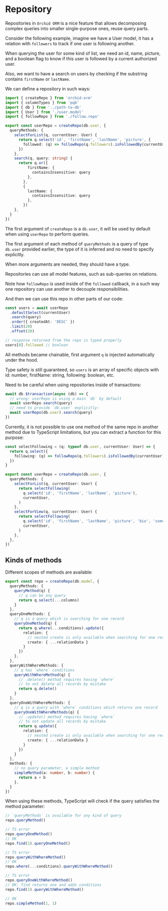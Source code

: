 # Repository

Repositories in `Orchid ORM` is a nice feature that allows decomposing complex queries into smaller single-purpose ones,
reuse query parts.

Consider the following example, imagine we have a User model, it has a relation with `followers` to track if one user is following another.

When querying the user for some kind of list, we need an id, name, picture, and a boolean flag to know if this user is followed by a current authorized user.

Also, we want to have a search on users by checking if the substring contains `firstName` or `lastName`.

We can define a repository in such ways:

```ts
import { createRepo } from 'orchid-orm'
import { columnTypes } from 'pqb'
import { db } from '../path-to-db'
import { User } from './user.model'
import { followRepo } from './follow.repo'

export const userRepo = createRepo(db.user, {
  queryMethods: {
    selectForList(q, currentUser: User) {
      return q.select('id', 'firstName', 'lastName', 'picture', {
        followed: (q) => followRepo(q.followers).isFollowedBy(currentUser),
      })
    },
    search(q, query: string) {
      return q.or({
          firstName: {
            containsInsensitive: query
          },
        },
        {
          lastName: {
            containsInsensitive: query
          },
        })
    },
  }
})
```

The first argument of `createRepo` is a `db.user`, it will be used by default when using `userRepo` to perform queries.

The first argument of each method of `queryMethods` is a query of type `db.user` provided earlier,
the type of it is inferred and no need to specify explicitly.

When more arguments are needed, they should have a type.

Repositories can use all model features, such as sub-queries on relations.

Note how `followRepo` is used inside of the `followed` callback, in a such way one repository can use another to decouple responsibilities.

And then we can use this repo in other parts of our code:

```ts
const users = await userRepo
  .defaultSelect(currentUser)
  .search(query)
  .order({ createdAt: 'DESC' })
  .limit(20)
  .offset(20)

// response returned from the repo is typed properly
users[0].followed // boolean
```

All methods became chainable, first argument `q` is injected automatically under the hood.

Type safety is still guaranteed, so `users` is an array of specific objects with id: number, firstName: string, following: boolean, etc.

Need to be careful when using repositories inside of transactions:

```ts
await db.$transaction(async (db) => {
  // wrong: userRepo is using a main `db` by default
  await userRepo.search(query)
  // need to provide `db.user` explicitly:
  await userRepo(db.user).search(query)
})
```

Currently, it is not possible to use one method of the same repo in another method due to TypeScript limitations,
but you can extract a function for this purpose:

```ts
const selectFollowing = (q: typeof db.user, currentUser: User) => {
  return q.select({
    following: (q) => followRepo(q.followers).isFollowedBy(currentUser),
  })
}

export const userRepo = createRepo(db.user, {
  queryMethods: {
    selectForList(q, currentUser: User) {
      return selectFollowing(
        q.select('id', 'firstName', 'lastName', 'picture'),
        currentUser,
      )
    },
    selectForView(q, currentUser: User) {
      return selectFollowing(
        q.select('id', 'firstName', 'lastName', 'picture', 'bio', 'someOtherFields'),
        currentUser,
      )
    },
  },
})
```

## Kinds of methods

Different scopes of methods are available:

```ts
export const repo = createRepo(db.model, {
  queryMethods: {
    queryMethod(q) {
      // q can be any query
      return q.select(...columns)
    }
  },
  queryOneMethods: {
    // q is a query which is searching for one record
    queryOneMethod(q) {
      return q.where(...conditions).update({
        relation: {
          // nested create is only available when searching for one record
          create: { ...relationData }
        }
      })
    },
  },
  queryWithWhereMethods: {
    // q has `where` conditions
    queryWithWhereMethod(q) {
      // .delete() method requires having `where`
      // to not delete all records by mistake
      return q.delete()
    }
  },
  queryOneWithWhereMethods: {
    // q is a query with `where` conditions which returns one record
    queryOneWithWhereMethods(q) {
      // .update() method requires having `where`
      // to not update all records by mistake
      return q.update({
        relation: {
          // nested create is only available when searching for one record
          create: { ...relationData }
        }
      })
    }
  },
  methods: {
    // no query parameter, a simple method
    simpleMethod(a: number, b: number) {
      return a + b
    },
  }
})
```

When using these methods, TypeScript will check if the query satisfies the method parameter:

```ts
// `queryMethods` is available for any kind of query
repo.queryMethod()

// TS error
repo.queryOneMethod()
// OK
repo.find(1).queryOneMethod()

// TS error
repo.queryWithWhereMethod()
// OK
repo.where(...conditions).queryWithWhereMethod()

// TS error
repo.queryOneWithWhereMethod()
// OK: find returns one and adds conditions
repo.find(1).queryWithWhereMethod()

// OK
repo.simpleMethod(1, 1)
```
